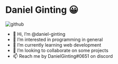 # Daniel Ginting 😀

![github](https://img.shields.io/badge/GitHub-000000?style=for-the-badge&logo=GitHub&logoColor=white)

- 👋 Hi, I’m @daniel-ginting
- 👀 I’m interested in programming in general
- 🌱 I’m currently learning web development
- 💞️ I’m looking to collaborate on some projects
- 📫 Reach me by DanielGinting#0651 on discord

<!---
daniel-ginting/daniel-ginting is a ✨ special ✨ repository because its `README.md` (this file) appears on your GitHub profile.
You can click the Preview link to take a look at your changes.
--->


<!-- Some of my significant projects: -->
